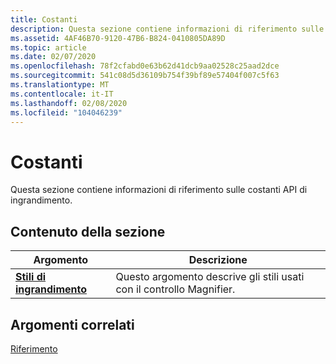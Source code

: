 ```yaml
---
title: Costanti
description: Questa sezione contiene informazioni di riferimento sulle costanti API di ingrandimento.
ms.assetid: 4AF46B70-9120-47B6-B824-0410805DA89D
ms.topic: article
ms.date: 02/07/2020
ms.openlocfilehash: 78f2cfabd0e63b62d41dcb9aa02528c25aad2dce
ms.sourcegitcommit: 541c08d5d36109b754f39bf89e57404f007c5f63
ms.translationtype: MT
ms.contentlocale: it-IT
ms.lasthandoff: 02/08/2020
ms.locfileid: "104046239"
---
```

# <a name="constants"></a>Costanti

Questa sezione contiene informazioni di riferimento sulle costanti API di ingrandimento.

## <a name="in-this-section"></a>Contenuto della sezione

| Argomento | Descrizione |
|---|---|
| [**Stili di ingrandimento**](magapi-magnifier-styles.md)<br/> | Questo argomento descrive gli stili usati con il controllo Magnifier.<br/> |

## <a name="related-topics"></a>Argomenti correlati

[Riferimento](entry-magapi-ref.md)
